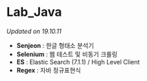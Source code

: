 # Lab_Java 
_Updated on 19.10.11_
* **Senjeon** : 한글 형태소 분석기
* **Selenium** : 웹 테스트 및 비동기 크롤링
* **ES** : Elastic Search (7.1.1) / High Level Client
* **Regex** : 자바 정규표현식
